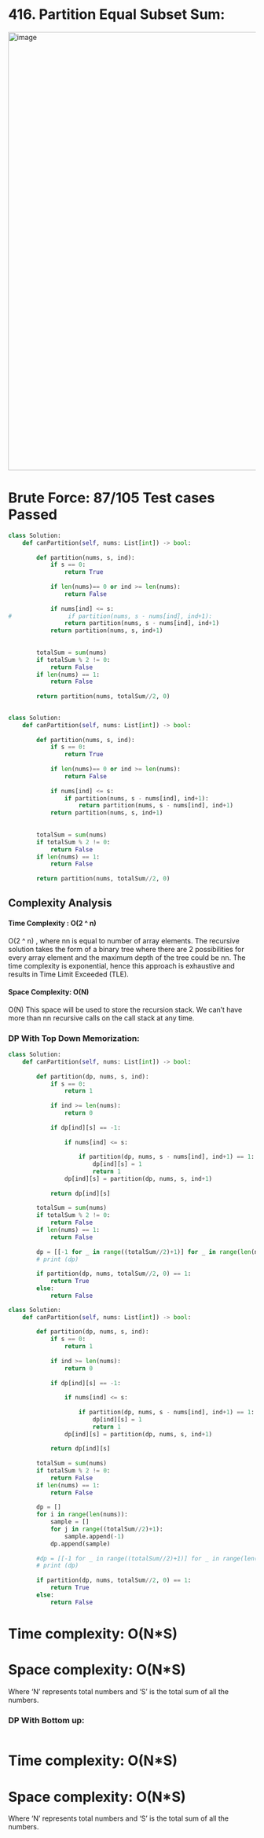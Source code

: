 # 416. Partition Equal Subset Sum:

<img width="892" alt="image" src="https://user-images.githubusercontent.com/35987583/162420031-a51e54a6-f475-4cf4-8ca6-ce03499970a7.png">


# Brute Force: 87/105 Test cases Passed

```python
class Solution:
    def canPartition(self, nums: List[int]) -> bool:
        
        def partition(nums, s, ind):
            if s == 0:
                return True
            
            if len(nums)== 0 or ind >= len(nums):
                return False
            
            if nums[ind] <= s:
#                if partition(nums, s - nums[ind], ind+1):
                return partition(nums, s - nums[ind], ind+1)
            return partition(nums, s, ind+1)
               
        
        totalSum = sum(nums)
        if totalSum % 2 != 0:
            return False
        if len(nums) == 1:
            return False
        
        return partition(nums, totalSum//2, 0)
    
```

```python
class Solution:
    def canPartition(self, nums: List[int]) -> bool:
        
        def partition(nums, s, ind):
            if s == 0:
                return True
            
            if len(nums)== 0 or ind >= len(nums):
                return False
            
            if nums[ind] <= s:
                if partition(nums, s - nums[ind], ind+1):
                    return partition(nums, s - nums[ind], ind+1)
            return partition(nums, s, ind+1)
               
        
        totalSum = sum(nums)
        if totalSum % 2 != 0:
            return False
        if len(nums) == 1:
            return False
        
        return partition(nums, totalSum//2, 0)  
```

## Complexity Analysis

#### Time Complexity : O(2 ^ n)
O(2 ^ n) , where nn is equal to number of array elements. The recursive solution takes the form of a binary tree where there are 2 possibilities for every array element and the maximum depth of the tree could be nn. The time complexity is exponential, hence this approach is exhaustive and results in Time Limit Exceeded (TLE).

#### Space Complexity: O(N)
O(N) This space will be used to store the recursion stack. We can’t have more than nn recursive calls on the call stack at any time.


### DP With Top Down Memorization:

```python
class Solution:
    def canPartition(self, nums: List[int]) -> bool:
        
        def partition(dp, nums, s, ind):
            if s == 0:
                return 1
            
            if ind >= len(nums):
                return 0
            
            if dp[ind][s] == -1:
                
                if nums[ind] <= s:
                    
                    if partition(dp, nums, s - nums[ind], ind+1) == 1:
                        dp[ind][s] = 1
                        return 1
                dp[ind][s] = partition(dp, nums, s, ind+1)
            
            return dp[ind][s]
        
        totalSum = sum(nums)
        if totalSum % 2 != 0:
            return False
        if len(nums) == 1:
            return False
        
        dp = [[-1 for _ in range((totalSum//2)+1)] for _ in range(len(nums))]
        # print (dp)
        
        if partition(dp, nums, totalSum//2, 0) == 1:
            return True
        else:
            return False  
```

```python
class Solution:
    def canPartition(self, nums: List[int]) -> bool:
        
        def partition(dp, nums, s, ind):
            if s == 0:
                return 1
            
            if ind >= len(nums):
                return 0
            
            if dp[ind][s] == -1:
                
                if nums[ind] <= s:
                    
                    if partition(dp, nums, s - nums[ind], ind+1) == 1:
                        dp[ind][s] = 1
                        return 1
                dp[ind][s] = partition(dp, nums, s, ind+1)
            
            return dp[ind][s]
        
        totalSum = sum(nums)
        if totalSum % 2 != 0:
            return False
        if len(nums) == 1:
            return False
        
        dp = []
        for i in range(len(nums)):
            sample = []
            for j in range((totalSum//2)+1):
                sample.append(-1)
            dp.append(sample)
        
        #dp = [[-1 for _ in range((totalSum//2)+1)] for _ in range(len(nums))]
        # print (dp)
        
        if partition(dp, nums, totalSum//2, 0) == 1:
            return True
        else:
            return False    
```


# Time complexity: O(N*S)
# Space complexity: O(N*S)

Where ‘N’ represents total numbers and ‘S’ is the total sum of all the numbers.




### DP With Bottom up:
```python

```



# Time complexity: O(N*S)
# Space complexity: O(N*S)

Where ‘N’ represents total numbers and ‘S’ is the total sum of all the numbers.





